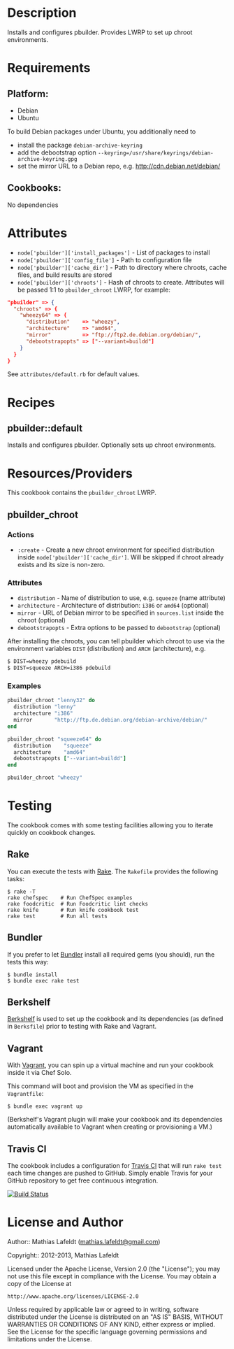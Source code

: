 Description
===========

Installs and configures pbuilder. Provides LWRP to set up chroot environments.

Requirements
============

## Platform:

* Debian
* Ubuntu

To build Debian packages under Ubuntu, you additionally need to

- install the package `debian-archive-keyring`
- add the debootstrap option `--keyring=/usr/share/keyrings/debian-archive-keyring.gpg`
- set the mirror URL to a Debian repo, e.g. http://cdn.debian.net/debian/

## Cookbooks:

No dependencies

Attributes
==========

- `node['pbuilder']['install_packages']` - List of packages to install
- `node['pbuilder']['config_file']` - Path to configuration file
- `node['pbuilder']['cache_dir']` - Path to directory where chroots, cache files,
  and build results are stored
- `node['pbuilder']['chroots']` - Hash of chroots to create. Attributes will be
  passed 1:1 to `pbuilder_chroot` LWRP, for example:

```json
"pbuilder" => {
  "chroots" => {
    "wheezy64" => {
      "distribution"    => "wheezy",
      "architecture"    => "amd64",
      "mirror"          => "ftp://ftp2.de.debian.org/debian/",
      "debootstrapopts" => ["--variant=buildd"]
    }
  }
}
```

See `attributes/default.rb` for default values.

Recipes
=======

## pbuilder::default

Installs and configures pbuilder. Optionally sets up chroot environments.

Resources/Providers
===================

This cookbook contains the `pbuilder_chroot` LWRP.

## pbuilder_chroot

### Actions

- `:create` - Create a new chroot environment for specified distribution inside
  `node['pbuilder']['cache_dir']`. Will be skipped if chroot already exists and
  its size is non-zero.

### Attributes

- `distribution` - Name of distribution to use, e.g. `squeeze` (name attribute)
- `architecture` - Architecture of distribution: `i386` or `amd64` (optional)
- `mirror` - URL of Debian mirror to be specified in `sources.list` inside the
  chroot (optional)
- `debootstrapopts` - Extra options to be passed to `debootstrap` (optional)

After installing the chroots, you can tell pbuilder which chroot to use via the
environment variables `DIST` (distribution) and `ARCH` (architecture), e.g.

```sh
$ DIST=wheezy pdebuild
$ DIST=squeeze ARCH=i386 pdebuild
```

### Examples

```ruby
pbuilder_chroot "lenny32" do
  distribution "lenny"
  architecture "i386"
  mirror       "http://ftp.de.debian.org/debian-archive/debian/"
end
```

```ruby
pbuilder_chroot "squeeze64" do
  distribution    "squeeze"
  architecture    "amd64"
  debootstrapopts ["--variant=buildd"]
end
```

```ruby
pbuilder_chroot "wheezy"
```

Testing
=======

The cookbook comes with some testing facilities allowing you to iterate quickly
on cookbook changes.

## Rake

You can execute the tests with [Rake](http://rake.rubyforge.org). The `Rakefile`
provides the following tasks:

    $ rake -T
    rake chefspec    # Run ChefSpec examples
    rake foodcritic  # Run Foodcritic lint checks
    rake knife       # Run knife cookbook test
    rake test        # Run all tests

## Bundler

If you prefer to let [Bundler](http://gembundler.com) install all required gems
(you should), run the tests this way:

    $ bundle install
    $ bundle exec rake test

## Berkshelf

[Berkshelf](http://berkshelf.com) is used to set up the cookbook and its
dependencies (as defined in `Berksfile`) prior to testing with Rake and Vagrant.

## Vagrant

With [Vagrant](http://vagrantup.com), you can spin up a virtual machine and run
your cookbook inside it via Chef Solo.

This command will boot and provision the VM as specified in the `Vagrantfile`:

    $ bundle exec vagrant up

(Berkshelf's Vagrant plugin will make your cookbook and its dependencies
automatically available to Vagrant when creating or provisioning a VM.)

## Travis CI

The cookbook includes a configuration for [Travis CI](https://travis-ci.org) that
will run `rake test` each time changes are pushed to GitHub. Simply enable Travis
for your GitHub repository to get free continuous integration.

[![Build Status](https://travis-ci.org/mlafeldt/pbuilder-cookbook.png?branch=master)](https://travis-ci.org/mlafeldt/pbuilder-cookbook)

License and Author
==================

Author:: Mathias Lafeldt (<mathias.lafeldt@gmail.com>)

Copyright:: 2012-2013, Mathias Lafeldt

Licensed under the Apache License, Version 2.0 (the "License");
you may not use this file except in compliance with the License.
You may obtain a copy of the License at

    http://www.apache.org/licenses/LICENSE-2.0

Unless required by applicable law or agreed to in writing, software
distributed under the License is distributed on an "AS IS" BASIS,
WITHOUT WARRANTIES OR CONDITIONS OF ANY KIND, either express or implied.
See the License for the specific language governing permissions and
limitations under the License.

